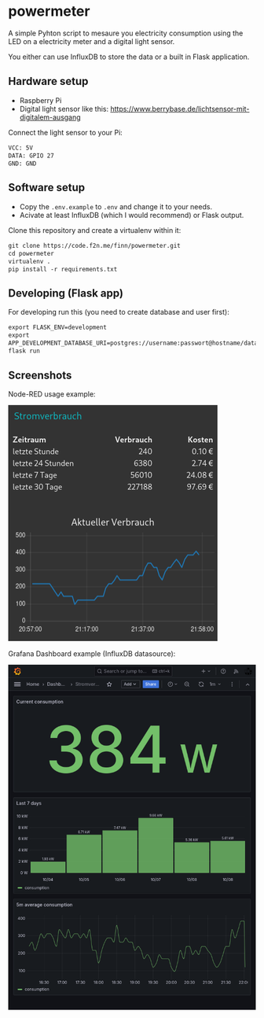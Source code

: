 # powermeter


A simple Pyhton script to mesaure you electricity consumption using the LED on a electricity meter and a digital light sensor.

You either can use InfluxDB to store the data or a built in Flask application.

## Hardware setup

- Raspberry Pi
- Digital light sensor like this: https://www.berrybase.de/lichtsensor-mit-digitalem-ausgang

Connect the light sensor to your Pi:

```
VCC: 5V
DATA: GPIO 27
GND: GND
```

## Software setup

- Copy the `.env.example` to `.env` and change it to your needs.
- Acivate at least InfluxDB (which I would recommend) or Flask output.

Clone this repository and create a virtualenv within it:

```
git clone https://code.f2n.me/finn/powermeter.git
cd powermeter
virtualenv .
pip install -r requirements.txt
```

## Developing (Flask app)

For developing run this (you need to create database and user first):

```
export FLASK_ENV=development
export APP_DEVELOPMENT_DATABASE_URI=postgres://username:passwort@hostname/database
flask run
```

## Screenshots

Node-RED usage example:

![Node-RED Dashboard](/screenshots/nodered.png)

Grafana Dashboard example (InfluxDB datasource):

![Grafana Dashboard](/screenshots/grafana.png)





